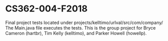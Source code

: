 # CS362-004-F2018
Final project tests located under projects/kelltimo/urlval/src/com/company/
The Main.java file executes the tests. 
This is the group project for Bryce Cameron (hartbr), Tim Kelly (kelltimo), and Parker Howell (howellp).  
